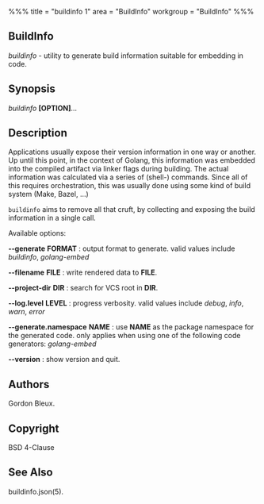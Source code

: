 %%%
 title = "buildinfo 1"
 area = "BuildInfo"
 workgroup = "BuildInfo"
%%%

## BuildInfo

*buildinfo* - utility to generate build information suitable for embedding in code.

## Synopsis

*buildinfo* **[OPTION]**...

## Description

Applications usually expose their version information in one way or another.
Up until this point, in the context of Golang, this information was embedded into
the compiled artifact via linker flags during building. The actual information
was calculated via a series of (shell-) commands. Since all of this requires
orchestration, this was usually done using some kind of build system (Make, Bazel, ...)

`buildinfo` aims to remove all that cruft, by collecting and exposing the build
information in a single call.

Available options:

**--generate** **FORMAT**
: output format to generate. valid values include *buildinfo*, *golang-embed*

**--filename** **FILE**
: write rendered data to **FILE**.

**--project-dir** **DIR**
: search for VCS root in **DIR**.

**--log.level** **LEVEL**
: progress verbosity. valid values include *debug*, *info*, *warn*, *error*

**--generate.namespace** **NAME**
: use **NAME** as the package namespace for the generated code.
  only applies when using one of the following code generators:
  *golang-embed*

**--version**
: show version and quit.

## Authors

Gordon Bleux.

## Copyright

BSD 4-Clause

## See Also

buildinfo.json(5).

